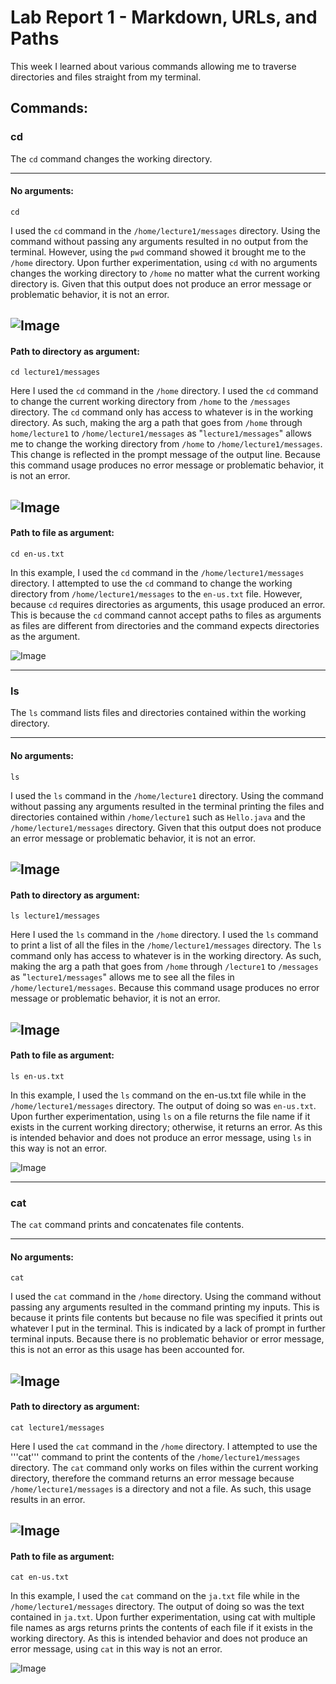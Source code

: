 # **Lab Report 1 - Markdown, URLs, and Paths**

This week I learned about various commands allowing me to traverse directories and files straight from my terminal.


## Commands:
### cd  
The ```cd``` command changes the working directory.

---
#### No arguments:
```
cd  
```
I used the ```cd``` command in the ```/home/lecture1/messages``` directory. Using the command without passing any arguments resulted in no output from the terminal. However, using the ```pwd``` command showed it brought me to the ```/home``` directory. Upon further experimentation, using ```cd``` with no arguments changes the working directory to ```/home``` no matter what the current working directory is. Given that this output does not produce an error message or problematic behavior, it is not an error.  

![Image](cse15l-wk1-imgs/CSE15L-wk1-cd.png)  
---
#### Path to directory as argument:
```
cd lecture1/messages
```
Here I used the ```cd``` command in the ```/home``` directory. I used the ```cd``` command to change the current working directory from ```/home``` to the ```/messages``` directory. The ```cd``` command only has access to whatever is in the working directory. As such, making the arg a path that goes from ```/home``` through ```home/lecture1``` to ```/home/lecture1/messages``` as "```lecture1/messages```" allows me to change the working directory from ```/home``` to ```/home/lecture1/messages```. This change is reflected in the prompt message of the output line. Because this command usage produces no error message or problematic behavior, it is not an error.  

![Image](cse15l-wk1-imgs/CSE15L-wk1-cd1.png)  
---
#### Path to file as argument:
```
cd en-us.txt
```
In this example, I used the ```cd``` command in the ```/home/lecture1/messages``` directory. I attempted to use the ```cd``` command to change the working directory from ```/home/lecture1/messages``` to the ```en-us.txt``` file. However, because ```cd``` requires directories as arguments, this usage produced an error. This is because the ```cd``` command cannot accept paths to files as arguments as files are different from directories and the command expects directories as the argument.  

![Image](cse15l-wk1-imgs/CSE15L-wk1-cd2.png)  

---
### ls  
The ```ls``` command lists files and directories contained within the working directory.

---
#### No arguments:
```
ls  
```
I used the ```ls``` command in the ```/home/lecture1``` directory. Using the command without passing any arguments resulted in the terminal printing the files and directories contained within ```/home/lecture1``` such as ```Hello.java``` and the ```/home/lecture1/messages``` directory. Given that this output does not produce an error message or problematic behavior, it is not an error.  

![Image](cse15l-wk1-imgs/CSE15L-wk1-ls.png)  
---
#### Path to directory as argument:
```
ls lecture1/messages
```
Here I used the ```ls``` command in the ```/home``` directory. I used the ```ls``` command to print a list of all the files in the ```/home/lecture1/messages``` directory. The ```ls``` command only has access to whatever is in the working directory. As such, making the arg a path that goes from ```/home``` through ```/lecture1``` to ```/messages``` as "```lecture1/messages```" allows me to see all the files in ```/home/lecture1/messages```. Because this command usage produces no error message or problematic behavior, it is not an error.  

![Image](cse15l-wk1-imgs/CSE15L-wk1-ls1.png)  
---
#### Path to file as argument:
```
ls en-us.txt
```
In this example, I used the ```ls``` command on the en-us.txt file while in the ```/home/lecture1/messages``` directory. The output of doing so was ```en-us.txt```. Upon further experimentation, using ```ls``` on a file returns the file name if it exists in the current working directory; otherwise, it returns an error. As this is intended behavior and does not produce an error message, using ```ls``` in this way is not an error.

![Image](cse15l-wk1-imgs/CSE15L-wk1-ls2.png)  

---
### cat  
The ```cat``` command prints and concatenates file contents.

---
#### No arguments:
```
cat  
```
I used the ```cat``` command in the ```/home``` directory. Using the command without passing any arguments resulted in the command printing my inputs. This is because it prints file contents but because no file was specified it prints out whatever I put in the terminal. This is indicated by a lack of prompt in further terminal inputs. Because there is no problematic behavior or error message, this is not an error as this usage has been accounted for.  

![Image](cse15l-wk1-imgs/CSE15L-wk1-cat.png)  
---
#### Path to directory as argument:
```
cat lecture1/messages
```
Here I used the ```cat``` command in the ```/home``` directory. I attempted to use the '''cat''' command to print the contents of the ```/home/lecture1/messages``` directory. The ```cat``` command only works on files within the current working directory, therefore the command returns an error message because ```/home/lecture1/messages``` is a directory and not a file. As such, this usage results in an error. 

![Image](cse15l-wk1-imgs/CSE15L-wk1-cat1.png)  
---
#### Path to file as argument:
```
cat en-us.txt
```
In this example, I used the ```cat``` command on the ```ja.txt``` file while in the ```/home/lecture1/messages``` directory. The output of doing so was the text contained in ```ja.txt```. Upon further experimentation, using cat with multiple file names as args returns prints the contents of each file if it exists in the working directory. As this is intended behavior and does not produce an error message, using ```cat``` in this way is not an error.

![Image](cse15l-wk1-imgs/CSE15L-wk1-cat2.png)  

